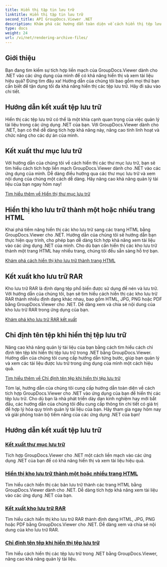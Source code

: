 ```yaml
---
title: Hiển thị tập tin lưu trữ
linktitle: Hiển thị tập tin lưu trữ
second_title: API GroupDocs.Viewer .NET
description: Khám phá các hướng dẫn toàn diện về cách hiển thị tệp lưu trữ bằng GroupDocs.Viewer cho .NET. Tích hợp liền mạch và hiệu quả vào các ứng dụng .NET của bạn.
type: docs
weight: 24
url: /vi/net/rendering-archive-files/
---
```

## Giới thiệu

Bạn đang tìm kiếm sự tích hợp liền mạch của GroupDocs.Viewer dành cho .NET vào các ứng dụng của mình để có khả năng hiển thị và xem tài liệu hiệu quả? Đừng tìm đâu xa! Hướng dẫn của chúng tôi bao gồm mọi thứ bạn cần biết để tận dụng tối đa khả năng hiển thị các tệp lưu trữ. Hãy đi sâu vào chi tiết.

## Hướng dẫn kết xuất tệp lưu trữ

Hiển thị các tệp lưu trữ có thể là một khía cạnh quan trọng của việc quản lý tài liệu trong các ứng dụng .NET của bạn. Với GroupDocs.Viewer dành cho .NET, bạn có thể dễ dàng tích hợp khả năng này, nâng cao tính linh hoạt và chức năng cho các dự án của mình.

## Kết xuất thư mục lưu trữ

Với hướng dẫn của chúng tôi về cách hiển thị các thư mục lưu trữ, bạn sẽ tìm hiểu cách tích hợp liền mạch GroupDocs.Viewer dành cho .NET vào các ứng dụng của mình. Dễ dàng điều hướng qua các thư mục lưu trữ và xem nội dung của chúng một cách dễ dàng. Hãy nâng cao khả năng quản lý tài liệu của bạn ngay hôm nay!

[Tìm hiểu thêm về Hiển thị thư mục lưu trữ](./render-archive-folder/)

## Hiển thị kho lưu trữ thành một hoặc nhiều trang HTML

Khai phá tiềm năng hiển thị các kho lưu trữ sang các trang HTML bằng GroupDocs.Viewer cho .NET. Hướng dẫn của chúng tôi sẽ hướng dẫn bạn thực hiện quy trình, cho phép bạn dễ dàng tích hợp khả năng xem tài liệu vào các ứng dụng .NET của mình. Cho dù bạn cần hiển thị các kho lưu trữ thành một trang HTML hay nhiều trang, chúng tôi đều sẵn sàng hỗ trợ bạn.

[Khám phá cách hiển thị kho lưu trữ thành trang HTML](./render-archives-html/)

## Kết xuất kho lưu trữ RAR

Kho lưu trữ RAR là định dạng tệp phổ biến được sử dụng để nén và lưu trữ. Với hướng dẫn của chúng tôi, bạn sẽ tìm hiểu cách hiển thị các kho lưu trữ RAR thành nhiều định dạng khác nhau, bao gồm HTML, JPG, PNG hoặc PDF bằng GroupDocs.Viewer cho .NET. Dễ dàng xem và chia sẻ nội dung của kho lưu trữ RAR trong ứng dụng của bạn.

[Khám phá kho lưu trữ RAR kết xuất](./render-rar/)

## Chỉ định tên tệp khi hiển thị tệp lưu trữ

Nâng cao khả năng quản lý tài liệu của bạn bằng cách tìm hiểu cách chỉ định tên tệp khi hiển thị tệp lưu trữ trong .NET bằng GroupDocs.Viewer. Hướng dẫn của chúng tôi cung cấp hướng dẫn từng bước, giúp bạn quản lý và xem các tài liệu được lưu trữ trong ứng dụng của mình một cách hiệu quả.

[Tìm hiểu thêm về Chỉ định tên tệp khi hiển thị tệp lưu trữ](./specify-filename-render-archive/)

Tóm lại, hướng dẫn của chúng tôi cung cấp hướng dẫn toàn diện về cách tích hợp GroupDocs.Viewer cho .NET vào ứng dụng của bạn để hiển thị các tệp lưu trữ. Cho dù bạn là nhà phát triển dày dạn kinh nghiệm hay mới bắt đầu, các hướng dẫn của chúng tôi đều cung cấp thông tin chi tiết có giá trị để hợp lý hóa quy trình quản lý tài liệu của bạn. Hãy tham gia ngay hôm nay và giải phóng toàn bộ tiềm năng của các ứng dụng .NET của bạn!
## Hướng dẫn kết xuất tệp lưu trữ
### [Kết xuất thư mục lưu trữ](./render-archive-folder/)
Tích hợp GroupDocs.Viewer cho .NET một cách liền mạch vào các ứng dụng .NET của bạn để có khả năng hiển thị và xem tài liệu hiệu quả.
### [Hiển thị kho lưu trữ thành một hoặc nhiều trang HTML](./render-archives-html/)
Tìm hiểu cách hiển thị các bản lưu trữ thành các trang HTML bằng GroupDocs.Viewer dành cho .NET. Dễ dàng tích hợp khả năng xem tài liệu vào các ứng dụng .NET của bạn.
### [Kết xuất kho lưu trữ RAR](./render-rar/)
Tìm hiểu cách hiển thị kho lưu trữ RAR thành định dạng HTML, JPG, PNG hoặc PDF bằng GroupDocs.Viewer cho .NET. Dễ dàng xem và chia sẻ nội dung của kho lưu trữ RAR.
### [Chỉ định tên tệp khi hiển thị tệp lưu trữ](./specify-filename-render-archive/)
Tìm hiểu cách hiển thị các tệp lưu trữ trong .NET bằng GroupDocs.Viewer, nâng cao khả năng quản lý tài liệu.